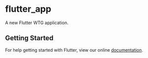 # flutter_app

A new Flutter WTG application.

## Getting Started

For help getting started with Flutter, view our online
[documentation](https://flutter.io/).
